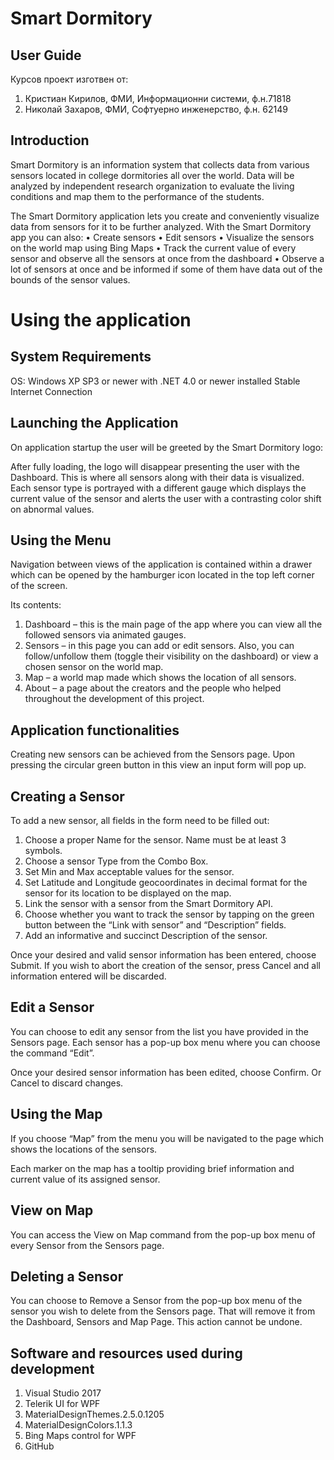 # Smart Dormitory

## User Guide

Курсов проект изготвен от:
1. Кристиан Кирилов, ФМИ, Информационни системи, ф.н.71818
2. Николай Захаров, ФМИ, Софтуерно инженерство, ф.н. 62149                                                 
 
 
## Introduction

Smart Dormitory is an information system that collects data from various sensors located in 
college dormitories all over the world. Data will be analyzed by independent research organization 
to evaluate the living conditions and map them to the performance of the students.

The Smart Dormitory application lets you create and conveniently visualize data from sensors for it to be further analyzed.
With the Smart Dormitory app you can also:
•	Create sensors
•	Edit sensors
•	Visualize the sensors on the world map using Bing Maps
•	Track the current value of every sensor and observe all the sensors at once from the dashboard
•	Observe a lot of sensors at once and be informed if some of them have data out of the bounds of the sensor values. 

 
# Using the application
## System Requirements

OS: Windows XP SP3 or newer with
.NET 4.0 or newer installed
Stable Internet Connection

 
## Launching the Application

On application startup the user will be greeted by the Smart Dormitory logo:

After fully loading, the logo will disappear presenting the user with the Dashboard. 
This is where all sensors along with their data is visualized. Each sensor type is 
portrayed with a different gauge which displays the current value of the sensor and 
alerts the user with a contrasting color shift on abnormal values.


## Using the Menu

Navigation between views of the application is contained within a 
drawer which can be opened by the hamburger icon located in the top left corner of the screen.

Its contents:
1.	Dashboard – this is the main page of the app where you can view all the followed sensors via animated gauges.
2.	Sensors – in this page you can add or edit sensors. Also, you can follow/unfollow them (toggle their visibility on the dashboard) or view a chosen sensor on the world map.
3.	Map – a world map made which shows the location of all sensors.
4.	About – a page about the creators and the people who helped throughout the development of this project.


## Application functionalities

Creating new sensors can be achieved from the Sensors page.
Upon pressing the circular green button in this view an input form will pop up.


## Creating a Sensor

To add a new sensor, all fields in the form need to be filled out:

1.	Choose a proper Name for the sensor. Name must be at least 3 symbols.
2.	Choose a sensor Type from the Combo Box.
3.	Set Min and Max acceptable values for the sensor.
4.	Set Latitude and Longitude geocoordinates in decimal format for the sensor for its 
	location to be displayed on the map.
5.	Link the sensor with a sensor from the Smart Dormitory API.
6.	Choose whether you want to track the sensor by tapping on the green button between the 
	“Link with sensor” and “Description” fields.
7.	Add an informative and succinct Description of the sensor.


Once your desired and valid sensor information has been entered, choose Submit. 
If you wish to abort the creation of the sensor, press Cancel and all information entered will be discarded.
 
## Edit a Sensor

You can choose to edit any sensor from the list you have provided in the Sensors page. 
Each sensor has a pop-up box menu where you can choose the command “Edit”.

Once your desired sensor information has been edited, 
choose Confirm. Or Cancel to discard changes.


## Using the Map

If you choose “Map” from the menu you will be navigated to the page which shows the locations of the sensors.

Each marker on the map has a tooltip providing brief information and current value of its assigned sensor.  


## View on Map

You can access the View on Map command from the pop-up box menu of every Sensor from the Sensors page.


## Deleting a Sensor

You can choose to Remove a Sensor from the pop-up box menu of the sensor you wish to delete from the Sensors page. That will remove it from the Dashboard, Sensors and Map Page.
This action cannot be undone.


## Software and resources used during development

1.	Visual Studio 2017
2.	Telerik UI for WPF 
3.	MaterialDesignThemes.2.5.0.1205
4.	MaterialDesignColors.1.1.3
5.	Bing Maps control for WPF
6.	GitHub



